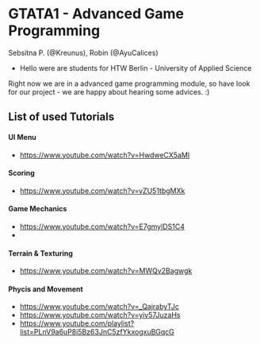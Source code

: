 # GTATA1 - Advanced Game Programming
Sebsitna P. (@Kreunus), Robin (@AyuCalices)

- Hello were are students for HTW Berlin - University of Applied Science


Right now we are in a advanced game programming module, so have look
for our project - we are happy about hearing some advices. :)

## List of used Tutorials



#### UI Menu
- https://www.youtube.com/watch?v=HwdweCX5aMI


#### Scoring
- https://www.youtube.com/watch?v=vZU51tbgMXk


#### Game Mechanics
- https://www.youtube.com/watch?v=E7gmylDS1C4
- 


#### Terrain & Texturing
- https://www.youtube.com/watch?v=MWQv2Bagwgk


#### Phycis and Movement
- https://www.youtube.com/watch?v=_QajrabyTJc
- https://www.youtube.com/watch?v=yiv57JuzaHs
- https://www.youtube.com/playlist?list=PLnV9a6uP8i5Bz63JnC5zfYkxogxuBGqcG
